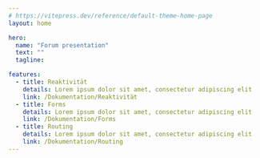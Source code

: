 ```yaml
---
# https://vitepress.dev/reference/default-theme-home-page
layout: home

hero:
  name: "Forum presentation"
  text: ""
  tagline:

features:
  - title: Reaktivität
    details: Lorem ipsum dolor sit amet, consectetur adipiscing elit
    link: /Dokumentation/Reaktivität
  - title: Forms
    details: Lorem ipsum dolor sit amet, consectetur adipiscing elit
    link: /Dokumentation/Forms
  - title: Routing
    details: Lorem ipsum dolor sit amet, consectetur adipiscing elit
    link: /Dokumentation/Routing
---
```


